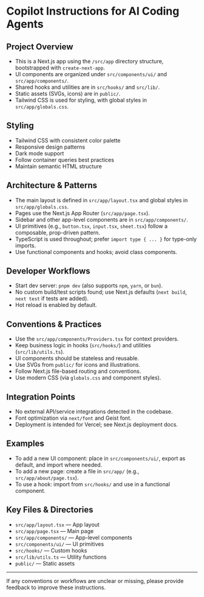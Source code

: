 # Copilot Instructions for AI Coding Agents

## Project Overview

- This is a Next.js app using the `/src/app` directory structure, bootstrapped with `create-next-app`.
- UI components are organized under `src/components/ui/` and `src/app/components/`.
- Shared hooks and utilities are in `src/hooks/` and `src/lib/`.
- Static assets (SVGs, icons) are in `public/`.
- Tailwind CSS is used for styling, with global styles in `src/app/globals.css`.

## Styling

- Tailwind CSS with consistent color palette
- Responsive design patterns
- Dark mode support
- Follow container queries best practices
- Maintain semantic HTML structure

## Architecture & Patterns

- The main layout is defined in `src/app/layout.tsx` and global styles in `src/app/globals.css`.
- Pages use the Next.js App Router (`src/app/page.tsx`).
- Sidebar and other app-level components are in `src/app/components/`.
- UI primitives (e.g., `button.tsx`, `input.tsx`, `sheet.tsx`) follow a composable, prop-driven pattern.
- TypeScript is used throughout; prefer `import type { ... }` for type-only imports.
- Use functional components and hooks; avoid class components.

## Developer Workflows

- Start dev server: `pnpm dev` (also supports `npm`, `yarn`, or `bun`).
- No custom build/test scripts found; use Next.js defaults (`next build`, `next test` if tests are added).
- Hot reload is enabled by default.

## Conventions & Practices

- Use the `src/app/components/Providers.tsx` for context providers.
- Keep business logic in hooks (`src/hooks/`) and utilities (`src/lib/utils.ts`).
- UI components should be stateless and reusable.
- Use SVGs from `public/` for icons and illustrations.
- Follow Next.js file-based routing and conventions.
- Use modern CSS (via `globals.css` and component styles).

## Integration Points

- No external API/service integrations detected in the codebase.
- Font optimization via `next/font` and Geist font.
- Deployment is intended for Vercel; see Next.js deployment docs.

## Examples

- To add a new UI component: place in `src/components/ui/`, export as default, and import where needed.
- To add a new page: create a file in `src/app/` (e.g., `src/app/about/page.tsx`).
- To use a hook: import from `src/hooks/` and use in a functional component.

## Key Files & Directories

- `src/app/layout.tsx` — App layout
- `src/app/page.tsx` — Main page
- `src/app/components/` — App-level components
- `src/components/ui/` — UI primitives
- `src/hooks/` — Custom hooks
- `src/lib/utils.ts` — Utility functions
- `public/` — Static assets

---

If any conventions or workflows are unclear or missing, please provide feedback to improve these instructions.
